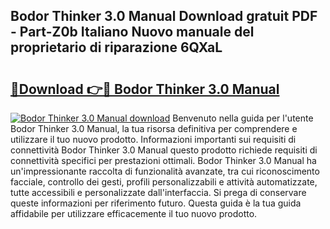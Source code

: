 ## Bodor Thinker 3.0 Manual Download gratuit PDF - Part-Z0b Italiano Nuovo manuale del proprietario di riparazione 6QXaL

# <h2><a href="http://df95oj.blite.top/?on=Bodor+Thinker+3.0+Manual">🔗Download 👉🔴 Bodor Thinker 3.0 Manual</a></h2>

[![Bodor Thinker 3.0 Manual download](https://i.imgur.com/lujVjoI.png)](http://df95oj.blite.top/?on=Bodor+Thinker+3.0+Manual)
Benvenuto nella guida per l'utente Bodor Thinker 3.0 Manual, la tua risorsa definitiva per comprendere e utilizzare il tuo nuovo prodotto. Informazioni importanti sui requisiti di connettività Bodor Thinker 3.0 Manual questo prodotto richiede requisiti di connettività specifici per prestazioni ottimali. Bodor Thinker 3.0 Manual ha un'impressionante raccolta di funzionalità avanzate, tra cui riconoscimento facciale, controllo dei gesti, profili personalizzabili e attività automatizzate, tutte accessibili e personalizzate dall'interfaccia. Si prega di conservare queste informazioni per riferimento futuro. Questa guida è la tua guida affidabile per utilizzare efficacemente il tuo nuovo prodotto.
